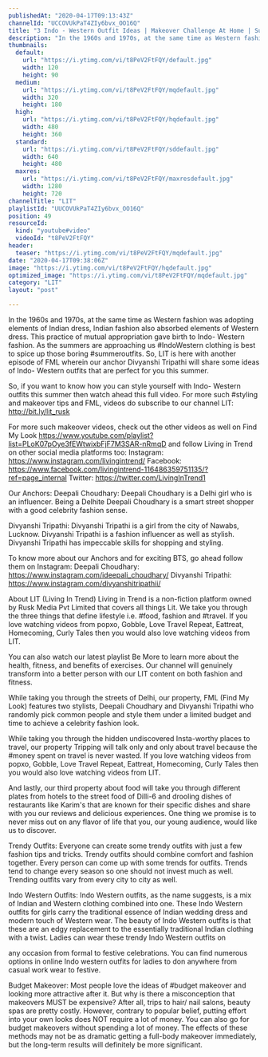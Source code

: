 ```yaml
---
publishedAt: "2020-04-17T09:13:43Z"
channelId: "UCCOVUkPaT4ZIy6bvx_OO16Q"
title: "3 Indo - Western Outfit Ideas | Makeover Challenge At Home | Summer Lookbook | FML"
description: "In the 1960s and 1970s, at the same time as Western fashion was adopting elements of Indian dress, Indian fashion also absorbed elements of Western dress. This practice of mutual appropriation gave birth to Indo- Western fashion. As the summers are approaching us #IndoWestern clothing is best to spice up those boring #summeroutfits. So, LIT is here with another episode of FML wherein our anchor Divyanshi Tripathi will share some ideas of Indo- Western outfits that are perfect for you this summer.\n\nSo, if you want to know how you can style yourself with Indo- Western outfits this summer then watch ahead this full video. For more such #styling and makeover tips and FML, videos do subscribe to our channel LIT: http://bit.ly/lit_rusk\n\nFor more such makeover videos, check out the other videos as well on Find My Look https://www.youtube.com/playlist?list=PLoK07pOye3fEWtwixbFjF7M3SAR-nRmqD and follow Living in Trend on other social media platforms too: \nInstagram: https://www.instagram.com/livingintrend/ \nFacebook: https://www.facebook.com/livingintrend-116486359751135/?ref=page_internal \nTwitter: https://twitter.com/LivingInTrend1\n\nOur Anchors:\nDeepali Choudhary: Deepali Choudhary is a Delhi girl who is an influencer. Being a Delhite Deepali Choudhary is a smart street shopper with a good celebrity fashion sense.\n\nDivyanshi Tripathi: Divyanshi Tripathi is a girl from the city of Nawabs, Lucknow. Divyanshi Tripathi is a fashion influencer as well as stylish. Divyanshi Tripathi has impeccable skills for shopping and styling.\n\nTo know more about our Anchors and for exciting BTS, go ahead follow them on Instagram: \nDeepali Choudhary: https://www.instagram.com/ideepali_choudhary/ \nDivyanshi Tripathi: https://www.instagram.com/divyanshitripathii/\n\nAbout LIT (Living In Trend)\nLiving in Trend is a non-fiction platform owned by Rusk Media Pvt Limited that covers all things Lit. We take you through the three things that define lifestyle i.e. #food, fashion and #travel. If you love watching videos from popxo, Gobble, Love Travel Repeat, Eattreat, Homecoming, Curly Tales then you would also love watching videos from LIT.\n\nYou can also watch our latest playlist Be More to learn more about the health, fitness, and benefits of exercises. Our channel will genuinely transform into a better person with our LIT content on both fashion and fitness.\n\nWhile taking you through the streets of Delhi, our property, FML (Find My Look) features two stylists, Deepali Choudhary and Divyanshi Tripathi who randomly pick common people and style them under a limited budget and time to achieve a celebrity fashion look.\n\nWhile taking you through the hidden undiscovered Insta-worthy places to travel, our property Tripping will talk only and only about travel because the #money spent on travel is never wasted. If you love watching videos from popxo, Gobble, Love Travel Repeat, Eattreat, Homecoming, Curly Tales then you would also love watching videos from LIT.\n\nAnd lastly, our third property about food will take you through different plates from hotels to the street food of Dilli-6 and drooling dishes of restaurants like Karim's that are known for their specific dishes and share with you our reviews and delicious experiences. One thing we promise is to never miss out on any flavor of life that you, our young audience, would like us to discover.\n\nTrendy Outfits:\nEveryone can create some trendy outfits with just a few fashion tips and tricks. Trendy outfits should combine comfort and fashion together. Every person can come up with some trends for outfits. Trends tend to change every season so one should not invest much as well. Trending outfits vary from every city to city as well.\n\nIndo Western Outfits:\nIndo Western outfits, as the name suggests, is a mix of Indian and Western clothing combined into one. These Indo Western outfits for girls carry the traditional essence of Indian wedding dress and modern touch of Western wear. The beauty of Indo Western outfits is that these are an edgy replacement to the essentially traditional Indian clothing with a twist. Ladies can wear these trendy Indo Western outfits on\n\nany occasion from formal to festive celebrations. You can find numerous options in online Indo western outfits for ladies to don anywhere from casual work wear to festive.\n\nBudget Makeover:\nMost people love the ideas of #budget makeover and looking more attractive after it. But why is there a misconception that makeovers MUST be expensive? After all, trips to hair/ nail salons, beauty spas are pretty costly. However, contrary to popular belief, putting effort into your own looks does NOT require a lot of money. You can also go for budget makeovers without spending a lot of money. The effects of these methods may not be as dramatic getting a full-body makeover immediately, but the long-term results will definitely be more significant."
thumbnails:
  default:
    url: "https://i.ytimg.com/vi/t8PeV2FtFQY/default.jpg"
    width: 120
    height: 90
  medium:
    url: "https://i.ytimg.com/vi/t8PeV2FtFQY/mqdefault.jpg"
    width: 320
    height: 180
  high:
    url: "https://i.ytimg.com/vi/t8PeV2FtFQY/hqdefault.jpg"
    width: 480
    height: 360
  standard:
    url: "https://i.ytimg.com/vi/t8PeV2FtFQY/sddefault.jpg"
    width: 640
    height: 480
  maxres:
    url: "https://i.ytimg.com/vi/t8PeV2FtFQY/maxresdefault.jpg"
    width: 1280
    height: 720
channelTitle: "LIT"
playlistId: "UUCOVUkPaT4ZIy6bvx_OO16Q"
position: 49
resourceId:
  kind: "youtube#video"
  videoId: "t8PeV2FtFQY"
header:
  teaser: "https://i.ytimg.com/vi/t8PeV2FtFQY/mqdefault.jpg"
date: "2020-04-17T09:38:06Z"
image: "https://i.ytimg.com/vi/t8PeV2FtFQY/hqdefault.jpg"
optimized_image: "https://i.ytimg.com/vi/t8PeV2FtFQY/mqdefault.jpg"
category: "LIT"
layout: "post"

---
```

In the 1960s and 1970s, at the same time as Western fashion was adopting elements of Indian dress, Indian fashion also absorbed elements of Western dress. This practice of mutual appropriation gave birth to Indo- Western fashion. As the summers are approaching us #IndoWestern clothing is best to spice up those boring #summeroutfits. So, LIT is here with another episode of FML wherein our anchor Divyanshi Tripathi will share some ideas of Indo- Western outfits that are perfect for you this summer.

So, if you want to know how you can style yourself with Indo- Western outfits this summer then watch ahead this full video. For more such #styling and makeover tips and FML, videos do subscribe to our channel LIT: http://bit.ly/lit_rusk

For more such makeover videos, check out the other videos as well on Find My Look https://www.youtube.com/playlist?list=PLoK07pOye3fEWtwixbFjF7M3SAR-nRmqD and follow Living in Trend on other social media platforms too: 
Instagram: https://www.instagram.com/livingintrend/ 
Facebook: https://www.facebook.com/livingintrend-116486359751135/?ref=page_internal 
Twitter: https://twitter.com/LivingInTrend1

Our Anchors:
Deepali Choudhary: Deepali Choudhary is a Delhi girl who is an influencer. Being a Delhite Deepali Choudhary is a smart street shopper with a good celebrity fashion sense.

Divyanshi Tripathi: Divyanshi Tripathi is a girl from the city of Nawabs, Lucknow. Divyanshi Tripathi is a fashion influencer as well as stylish. Divyanshi Tripathi has impeccable skills for shopping and styling.

To know more about our Anchors and for exciting BTS, go ahead follow them on Instagram: 
Deepali Choudhary: https://www.instagram.com/ideepali_choudhary/ 
Divyanshi Tripathi: https://www.instagram.com/divyanshitripathii/

About LIT (Living In Trend)
Living in Trend is a non-fiction platform owned by Rusk Media Pvt Limited that covers all things Lit. We take you through the three things that define lifestyle i.e. #food, fashion and #travel. If you love watching videos from popxo, Gobble, Love Travel Repeat, Eattreat, Homecoming, Curly Tales then you would also love watching videos from LIT.

You can also watch our latest playlist Be More to learn more about the health, fitness, and benefits of exercises. Our channel will genuinely transform into a better person with our LIT content on both fashion and fitness.

While taking you through the streets of Delhi, our property, FML (Find My Look) features two stylists, Deepali Choudhary and Divyanshi Tripathi who randomly pick common people and style them under a limited budget and time to achieve a celebrity fashion look.

While taking you through the hidden undiscovered Insta-worthy places to travel, our property Tripping will talk only and only about travel because the #money spent on travel is never wasted. If you love watching videos from popxo, Gobble, Love Travel Repeat, Eattreat, Homecoming, Curly Tales then you would also love watching videos from LIT.

And lastly, our third property about food will take you through different plates from hotels to the street food of Dilli-6 and drooling dishes of restaurants like Karim's that are known for their specific dishes and share with you our reviews and delicious experiences. One thing we promise is to never miss out on any flavor of life that you, our young audience, would like us to discover.

Trendy Outfits:
Everyone can create some trendy outfits with just a few fashion tips and tricks. Trendy outfits should combine comfort and fashion together. Every person can come up with some trends for outfits. Trends tend to change every season so one should not invest much as well. Trending outfits vary from every city to city as well.

Indo Western Outfits:
Indo Western outfits, as the name suggests, is a mix of Indian and Western clothing combined into one. These Indo Western outfits for girls carry the traditional essence of Indian wedding dress and modern touch of Western wear. The beauty of Indo Western outfits is that these are an edgy replacement to the essentially traditional Indian clothing with a twist. Ladies can wear these trendy Indo Western outfits on

any occasion from formal to festive celebrations. You can find numerous options in online Indo western outfits for ladies to don anywhere from casual work wear to festive.

Budget Makeover:
Most people love the ideas of #budget makeover and looking more attractive after it. But why is there a misconception that makeovers MUST be expensive? After all, trips to hair/ nail salons, beauty spas are pretty costly. However, contrary to popular belief, putting effort into your own looks does NOT require a lot of money. You can also go for budget makeovers without spending a lot of money. The effects of these methods may not be as dramatic getting a full-body makeover immediately, but the long-term results will definitely be more significant.